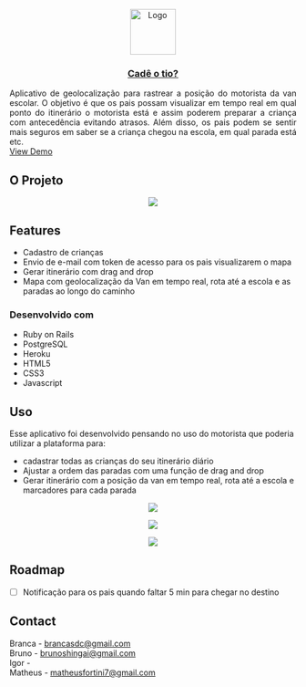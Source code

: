 <!-- PROJECT LOGO -->
<br />
<div align="center">
  <a href="https://github.com/bdellacoletta/cade-o-tio">
    <img src="https://github.com/bdellacoletta/cade-o-tio/blob/master/app/assets/images/cade_o_tio_circulo_preto.png" alt="Logo" width="80" height="80">
  </a>

<a href="http://www.cadeotio.com.br"><h3 align="center">Cadê o tio?</h3></a>

  <p align="justify">
    Aplicativo de geolocalização para rastrear a posição do motorista da van escolar. O objetivo é que os pais possam visualizar em tempo real em qual ponto do itinerário o motorista está e assim poderem preparar a criança com antecedência evitando atrasos. Além disso, os pais podem se sentir mais seguros em saber se a criança chegou na escola, em qual parada está etc.
    <br />
    <a href="https://youtu.be/e3oe2wE7zRA?t=5393">View Demo</a>
  </p>
</div>


<!-- ABOUT THE PROJECT -->
## O Projeto

<p align="center"><img src="https://github.com/bdellacoletta/cade-o-tio/blob/master/app/assets/images/5.png"></p>


## Features

* Cadastro de crianças
* Envio de e-mail com token de acesso para os pais visualizarem o mapa
* Gerar itinerário com drag and drop
* Mapa com geolocalização da Van em tempo real, rota até a escola e as paradas ao longo do caminho

### Desenvolvido com

* Ruby on Rails
* PostgreSQL
* Heroku
* HTML5
* CSS3
* Javascript

<!-- USAGE EXAMPLES -->
## Uso

Esse aplicativo foi desenvolvido pensando no uso do motorista que poderia utilizar a plataforma para:

* cadastrar todas as crianças do seu itinerário diário
* Ajustar a ordem das paradas com uma função de drag and drop
* Gerar itinerário com a posição da van em tempo real, rota até a escola e marcadores para cada parada

<p align="center"><img src="https://github.com/bdellacoletta/cade-o-tio/blob/master/app/assets/images/6.png"></p>
<p align="center"><img src="https://github.com/bdellacoletta/cade-o-tio/blob/master/app/assets/images/7.png"></p>
<p align="center"><img src="https://github.com/bdellacoletta/cade-o-tio/blob/master/app/assets/images/8.png"></p>

<!-- ROADMAP -->
## Roadmap

- [ ] Notificação para os pais quando faltar 5 min para chegar no destino

<!-- CONTRIBUTING -->

<!-- CONTACT -->
## Contact

Branca - brancasdc@gmail.com<br>
Bruno - brunoshingai@gmail.com<br>
Igor - <br>
Matheus - matheusfortini7@gmail.com
